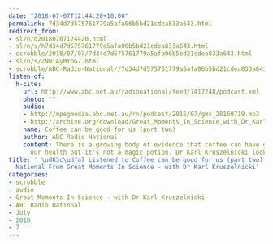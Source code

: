 ```yaml
---
date: "2018-07-07T12:44:20+10:00"
permalink: 7d34d7d575761779a5afa06b5bd21cdea833a643.html
redirect_from:
- sl/n/d20180707124420.html
- sl/n/s/h7d34d7d575761779a5afa06b5bd21cdea833a643.html
- scrobble/2018/07/07/7d34d7d575761779a5afa06b5bd21cdea833a643.html
- sl/n/s/ZNWiAyMYbG7.html
- scrobble/ABC-Radio-National//7d34d7d575761779a5afa06b5bd21cdea833a643.html
listen-of:
  h-cite:
    url: http://www.abc.net.au/radionational/feed/7417248/podcast.xml
    photo: ""
    audio:
    - http://mpegmedia.abc.net.au/rn/podcast/2016/07/gms_20160719.mp3
    - http://archive.org/download/Great_Moments_In_Science_with_Dr_Karl_Kruszelnicki-Podcast-by-ABC_Radio_National/Coffee_can_be_good_for_us_part_two.mp3
    name: Coffee can be good for us (part two)
    author: ABC Radio National
    content: There is a growing body of evidence that coffee can have good effects
      our health but it's not a magic potion. Dr Karl Kruszelnicki looks at the evidence.
title: ' \ud83c\udfa7 Listened to Coffee can be good for us (part two) by ABC Radio
  National From Great Moments In Science - with Dr Karl Kruszelnicki'
categories:
- scrobble
- audio
- Great Moments In Science - with Dr Karl Kruszelnicki
- ABC Radio National
- July
- 2018
- 7
---
```

